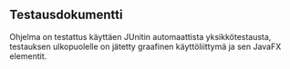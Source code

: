 ## Testausdokumentti

Ohjelma on testattus käyttäen JUnitin automaattista yksikkötestausta, testauksen ulkopuolelle on jätetty graafinen käyttöliittymä ja sen JavaFX elementit.



